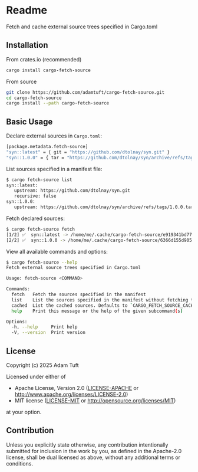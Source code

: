 # Readme

Fetch and cache external source trees specified in Cargo.toml

## Installation

From crates.io (recommended)

```bash
cargo install cargo-fetch-source
```

From source

```bash
git clone https://github.com/adamtuft/cargo-fetch-source.git
cd cargo-fetch-source
cargo install --path cargo-fetch-source
```

## Basic Usage

Declare external sources in `Cargo.toml`:

```bash
[package.metadata.fetch-source]
"syn::latest" = { git = "https://github.com/dtolnay/syn.git" }
"syn::1.0.0" = { tar = "https://github.com/dtolnay/syn/archive/refs/tags/1.0.0.tar.gz" }
```

List sources specified in a manifest file:

```bash
$ cargo fetch-source list
syn::latest:
   upstream: https://github.com/dtolnay/syn.git
   recursive: false
syn::1.0.0:
   upstream: https://github.com/dtolnay/syn/archive/refs/tags/1.0.0.tar.gz
```

Fetch declared sources:

```bash
$ cargo fetch-source fetch
[1/2] ✅  syn::latest -> /home/me/.cache/cargo-fetch-source/e919341bd778304b42215bfd5c9015df7113cf5addb1ad8b7bcd057887e35de3
[2/2] ✅  syn::1.0.0 -> /home/me/.cache/cargo-fetch-source/6366d155d905264e8697cbe862fe2d8519c1d958af0e4d784b79ca89a540678b
```

View all available commands and options:

```bash
$ cargo fetch-source --help
Fetch external source trees specified in Cargo.toml

Usage: fetch-source <COMMAND>

Commands:
  fetch   Fetch the sources specified in the manifest
  list    List the sources specified in the manifest without fetching them
  cached  List the cached sources. Defaults to `CARGO_FETCH_SOURCE_CACHE` environment variable then `~/.cache/cargo-fetch-source`
  help    Print this message or the help of the given subcommand(s)

Options:
  -h, --help     Print help
  -V, --version  Print version
```

## License

Copyright (c) 2025 Adam Tuft

Licensed under either of

 * Apache License, Version 2.0
   ([LICENSE-APACHE](LICENSE-APACHE) or <http://www.apache.org/licenses/LICENSE-2.0>)
 * MIT license
   ([LICENSE-MIT](LICENSE-MIT) or <http://opensource.org/licenses/MIT>)

at your option.

## Contribution

Unless you explicitly state otherwise, any contribution intentionally submitted
for inclusion in the work by you, as defined in the Apache-2.0 license, shall be
dual licensed as above, without any additional terms or conditions.
